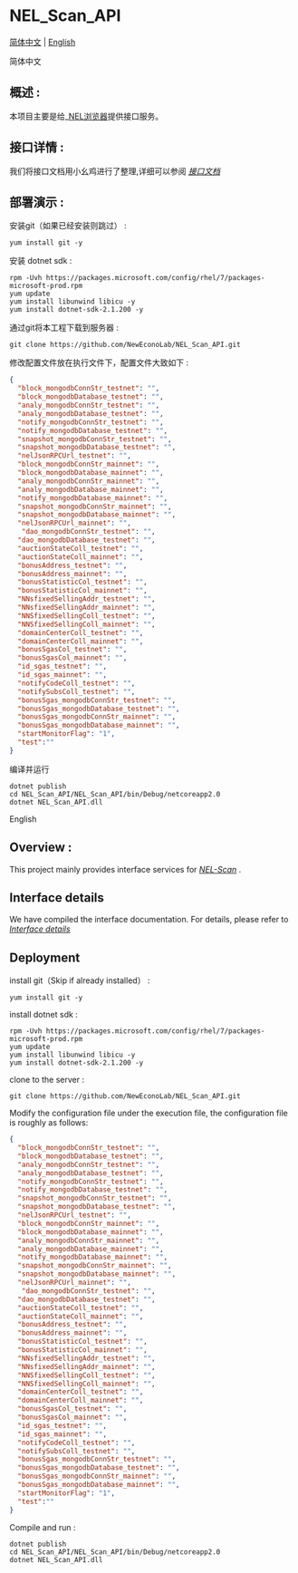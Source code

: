 # NEL_Scan_API
[简体中文](#zh) |    [English](#en) 

<a name="zh">简体中文</a>
## 概述 :
本项目主要是给_[NEL浏览器](https://scan.nel.group/)提供接口服务。

## 接口详情 :
我们将接口文档用小幺鸡进行了整理,详细可以参阅 _[接口文档](http://www.xiaoyaoji.cn/doc/2veptPpn9o/edit)_

## 部署演示 :

安装git（如果已经安装则跳过） :
```
yum install git -y
```

安装 dotnet sdk :
```
rpm -Uvh https://packages.microsoft.com/config/rhel/7/packages-microsoft-prod.rpm
yum update
yum install libunwind libicu -y
yum install dotnet-sdk-2.1.200 -y
```

通过git将本工程下载到服务器 :
```
git clone https://github.com/NewEconoLab/NEL_Scan_API.git
```

修改配置文件放在执行文件下，配置文件大致如下 :
```json
{
  "block_mongodbConnStr_testnet": "",
  "block_mongodbDatabase_testnet": "",
  "analy_mongodbConnStr_testnet": "",
  "analy_mongodbDatabase_testnet": "",
  "notify_mongodbConnStr_testnet": "",
  "notify_mongodbDatabase_testnet": "",
  "snapshot_mongodbConnStr_testnet": "",
  "snapshot_mongodbDatabase_testnet": "",
  "nelJsonRPCUrl_testnet": "",
  "block_mongodbConnStr_mainnet": "",
  "block_mongodbDatabase_mainnet": "",
  "analy_mongodbConnStr_mainnet": "",
  "analy_mongodbDatabase_mainnet": "",
  "notify_mongodbDatabase_mainnet": "",
  "snapshot_mongodbConnStr_mainnet": "",
  "snapshot_mongodbDatabase_mainnet": "",
  "nelJsonRPCUrl_mainnet": "",
   "dao_mongodbConnStr_testnet": "",
  "dao_mongodbDatabase_testnet": "",
  "auctionStateColl_testnet": "",
  "auctionStateColl_mainnet": "",
  "bonusAddress_testnet": "",
  "bonusAddress_mainnet": "",
  "bonusStatisticCol_testnet": "",
  "bonusStatisticCol_mainnet": "",
  "NNsfixedSellingAddr_testnet": "",
  "NNsfixedSellingAddr_mainnet": "",
  "NNSfixedSellingColl_testnet": "",
  "NNSfixedSellingColl_mainnet": "",
  "domainCenterColl_testnet": "",
  "domainCenterColl_mainnet": "",
  "bonusSgasCol_testnet": "",
  "bonusSgasCol_mainnet": "",
  "id_sgas_testnet": "",
  "id_sgas_mainnet": "",
  "notifyCodeColl_testnet": "",
  "notifySubsColl_testnet": "",
  "bonusSgas_mongodbConnStr_testnet": "",
  "bonusSgas_mongodbDatabase_testnet": "",
  "bonusSgas_mongodbConnStr_mainnet": "",
  "bonusSgas_mongodbDatabase_mainnet": "",
  "startMonitorFlag": "1",
  "test":""
}
```


编译并运行
```
dotnet publish
cd NEL_Scan_API/NEL_Scan_API/bin/Debug/netcoreapp2.0
dotnet NEL_Scan_API.dll
```


<a name="en">English</a>
## Overview :
This project mainly provides interface services for _[NEL-Scan](https://scan.nel.group/)_ .

## Interface details
We have compiled the interface documentation. For details, please refer to _[Interface details](http://www.xiaoyaoji.cn/doc/2veptPpn9o/edit)_

## Deployment

install git（Skip if already installed） :
```
yum install git -y
```

install dotnet sdk :
```
rpm -Uvh https://packages.microsoft.com/config/rhel/7/packages-microsoft-prod.rpm
yum update
yum install libunwind libicu -y
yum install dotnet-sdk-2.1.200 -y
```

clone to the server :
```
git clone https://github.com/NewEconoLab/NEL_Scan_API.git
```

Modify the configuration file under the execution file, the configuration file is roughly as follows:
```json
{
  "block_mongodbConnStr_testnet": "",
  "block_mongodbDatabase_testnet": "",
  "analy_mongodbConnStr_testnet": "",
  "analy_mongodbDatabase_testnet": "",
  "notify_mongodbConnStr_testnet": "",
  "notify_mongodbDatabase_testnet": "",
  "snapshot_mongodbConnStr_testnet": "",
  "snapshot_mongodbDatabase_testnet": "",
  "nelJsonRPCUrl_testnet": "",
  "block_mongodbConnStr_mainnet": "",
  "block_mongodbDatabase_mainnet": "",
  "analy_mongodbConnStr_mainnet": "",
  "analy_mongodbDatabase_mainnet": "",
  "notify_mongodbDatabase_mainnet": "",
  "snapshot_mongodbConnStr_mainnet": "",
  "snapshot_mongodbDatabase_mainnet": "",
  "nelJsonRPCUrl_mainnet": "",
   "dao_mongodbConnStr_testnet": "",
  "dao_mongodbDatabase_testnet": "",
  "auctionStateColl_testnet": "",
  "auctionStateColl_mainnet": "",
  "bonusAddress_testnet": "",
  "bonusAddress_mainnet": "",
  "bonusStatisticCol_testnet": "",
  "bonusStatisticCol_mainnet": "",
  "NNsfixedSellingAddr_testnet": "",
  "NNsfixedSellingAddr_mainnet": "",
  "NNSfixedSellingColl_testnet": "",
  "NNSfixedSellingColl_mainnet": "",
  "domainCenterColl_testnet": "",
  "domainCenterColl_mainnet": "",
  "bonusSgasCol_testnet": "",
  "bonusSgasCol_mainnet": "",
  "id_sgas_testnet": "",
  "id_sgas_mainnet": "",
  "notifyCodeColl_testnet": "",
  "notifySubsColl_testnet": "",
  "bonusSgas_mongodbConnStr_testnet": "",
  "bonusSgas_mongodbDatabase_testnet": "",
  "bonusSgas_mongodbConnStr_mainnet": "",
  "bonusSgas_mongodbDatabase_mainnet": "",
  "startMonitorFlag": "1",
  "test":""
}
```

Compile and run :
```
dotnet publish
cd NEL_Scan_API/NEL_Scan_API/bin/Debug/netcoreapp2.0
dotnet NEL_Scan_API.dll
```

